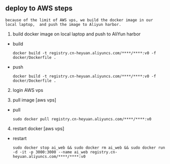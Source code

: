 

## deploy to AWS steps  
    because of the limit of AWS vps, we build the docker image in our local laptop,  and push the image to Aliyun harbor.

1. build docker image on local laptop and push to AliYun harbor
* build
    ```shell
    docker build -t registry.cn-heyuan.aliyuncs.com/****/****:v0 -f docker/Dockerfile .
    ```
* push
    ```shell
    docker build -t registry.cn-heyuan.aliyuncs.com/****/****:v0 -f docker/Dockerfile .
    ```

2. login AWS vps
  
3. pull image [aws vps]
*  pull
    ```shell
    sudo docker pull registry.cn-heyuan.aliyuncs.com/****/****:v0
    ```

4. restart docker [aws vps]
* restart
    ```shell
    sudo docker stop ai_web && sudo docker rm ai_web && sudo docker run -d -it -p 3000:3000 --name ai_web registry.cn-heyuan.aliyuncs.com/****/****:v0
    ```
